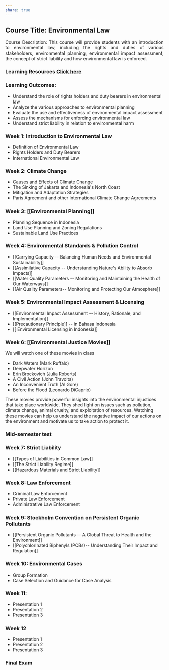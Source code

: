 ```yaml
---
share: true
---
```


## Course Title: Environmental Law

<p align="justify">Course Description: This course will provide students with an introduction to environmental law, including the rights and duties of various stakeholders, environmental planning, environmental impact assessment, the concept of strict liability and how environmental law is enforced.  </p>

### Learning Resources [Click here](https://onedrive.live.com/?authkey=AIYLVMurEJNKhFU&id=E6AC21B49711E322%21266202&cid=E6AC21B49711E322)

### Learning Outcomes:

- Understand the role of rights holders and duty bearers in environmental law
- Analyze the various approaches to environmental planning
- Evaluate the use and effectiveness of environmental impact assessment
- Assess the mechanisms for enforcing environmental law
- Understand strict liability in relation to environmental harm


### Week 1: Introduction to Environmental Law

- Definition of Environmental Law
- Rights Holders and Duty Bearers
- International Environmental Law

### Week 2: Climate Change

- Causes and Effects of Climate Change
- The Sinking of Jakarta and Indonesia's North Coast
- Mitigation and Adaptation Strategies
- Paris Agreement and other International Climate Change Agreements

### Week 3: [[Environmental Planning]] 

- Planning Sequence in Indonesia
- Land Use Planning and Zoning Regulations
- Sustainable Land Use Practices

### Week 4: Environmental Standards & Pollution Control

- [[Carrying Capacity -- Balancing Human Needs and Environmental Sustainability]]
- [[Assimilative Capacity -- Understanding Nature's Ability to Absorb Impacts]]
- [[Water Quality Parameters -- Monitoring and Maintaining the Health of Our Waterways]]
- [[Air Quality Parameters-- Monitoring and Protecting Our Atmosphere]]

### Week 5: Environmental Impact Assessment & Licensing

- [[Environmental Impact Assessment -- History, Rationale, and Implementation]]
- [[Precautionary Principle]] -- in Bahasa Indonesia
- [[ Environmental Licensing in Indonesia]]

### Week 6: [[Environmental Justice Movies]]

We will watch one of these movies in class

- Dark Waters (Mark Ruffalo)
- Deepwater Horizon
- Erin Brockovich (Julia Roberts)
- A Civil Action (John Travolta)
- An Inconvenient Truth (Al Gore)
- Before the Flood (Leonardo DiCaprio)


These movies provide powerful insights into the environmental injustices that take place worldwide. They shed light on issues such as pollution, climate change, animal cruelty, and exploitation of resources. Watching these movies can help us understand the negative impact of our actions on the environment and motivate us to take action to protect it.

### Mid-semester test

### Week 7: Strict Liability

- [[Types of Liabilities in Common Law]]
- [[The Strict Liability Regime]]
- [[Hazardous Materials and Strict Liability]]

### Week 8:  Law Enforcement 

- Criminal Law Enforcement
- Private Law Enforcement
- Administrative Law Enforcement

### Week 9: Stockholm Convention on Persistent Organic Pollutants
- [[Persistent Organic Pollutants -- A Global Threat to Health and the Environment]]
- [[Polychlorinated Biphenyls (PCBs)-- Understanding Their Impact and Regulation]]


### Week 10: Environmental Cases

- Group Formation
- Case Selection and Guidance for Case Analysis

### Week 11: 

- Presentation 1
- Presentation 2
- Presentation 3

### Week 12

- Presentation 1
- Presentation 2
- Presentation 3

### Final Exam

